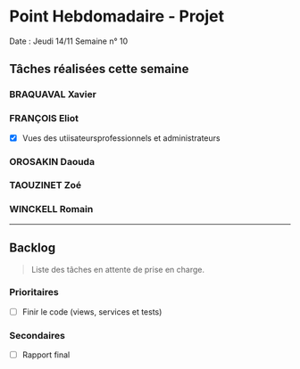 # Point Hebdomadaire - Projet

Date : Jeudi 14/11
Semaine n° 10

## Tâches réalisées cette semaine

### BRAQUAVAL Xavier


### FRANÇOIS Eliot

- [x] Vues des utiisateursprofessionnels et administrateurs

### OROSAKIN Daouda


### TAOUZINET Zoé


### WINCKELL Romain


---

## Backlog

> Liste des tâches en attente de prise en charge.

### Prioritaires

- [ ] Finir le code (views, services et tests)

### Secondaires

- [ ] Rapport final
